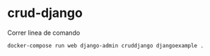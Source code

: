 # crud-django

Correr linea de comando

`docker-compose run web django-admin cruddjango djangoexample .`


